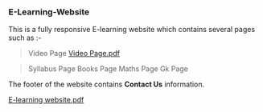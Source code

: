 ### E-Learning-Website

This is a fully responsive E-learning website which contains several pages such as :-


> Video Page 
[Video Page.pdf](https://github.com/githubpriyam/E-Learning-Website/files/9974182/Video.Page.pdf)

> Syllabus Page
> Books Page
> Maths Page
> Gk Page


The footer of the website contains **Contact Us** information.



[E-learning website.pdf](https://github.com/githubpriyam/E-Learning-Website/files/9974052/E-learning.website.pdf)


